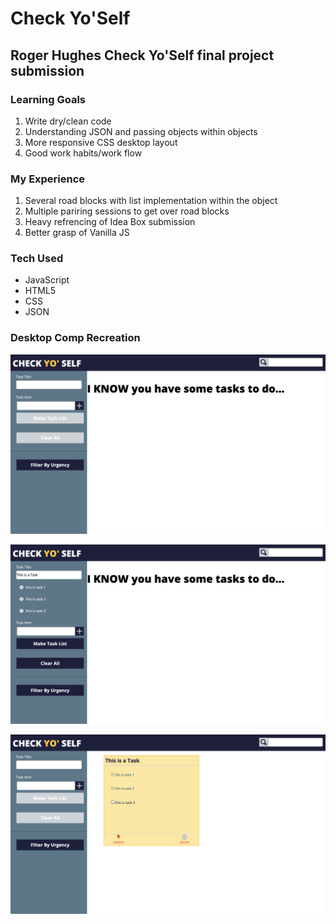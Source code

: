# Check Yo'Self 
## Roger Hughes Check Yo'Self final project submission 

### Learning Goals
1. Write dry/clean code
2. Understanding JSON and passing objects within objects
3. More responsive CSS desktop layout
4. Good work habits/work flow

### My Experience
1. Several road blocks with list implementation within the object
2. Multiple pariring sessions to get over road blocks
3. Heavy refrencing of Idea Box submission
4. Better grasp of Vanilla JS

### Tech Used
- JavaScript
- HTML5
- CSS
- JSON

### Desktop Comp Recreation
![Screenshot](images/Comp-1.png)

![Screenshot](images/Comp-2.png)

![Screenshot](images/Comp-3.png)
